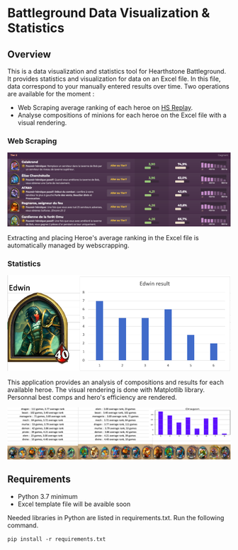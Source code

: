 # Battleground Data Visualization & Statistics

## Overview

This is a data visualization and statistics tool for Hearthstone Battleground. 
It provides statistics and visualization for data on an Excel file. In this file, data correspond to your manually entered results over time.
Two operations are available for the moment : 
*   Web Scraping average ranking of each heroe on [HS Replay](https://hsreplay.net/battlegrounds/heroes/).
*   Analyse compositions of minions for each heroe on the Excel file with a visual rendering.


### Web Scraping

<img src = "images/hs_replay.png?raw=true" />

Extracting and placing Heroe's average ranking in the Excel file is automatically managed by webscrapping. 

### Statistics 

<img src="images/Edwin_result.png?raw=true" />

This application provides an analysis of compositions and results for each available heroe. 
The visual rendering is done with Matplotlib library.
Personnal best comps and hero's efficiency are rendered. 

<img src="images/general_stats.png?raw=true" />


## Requirements 

*   Python 3.7 minimum
*   Excel template file will be avaible soon

Needed libraries in Python are listed in requirements.txt. Run the following command.

```
pip install -r requirements.txt 
```


